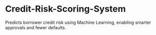 # Credit-Risk-Scoring-System
Predicts borrower credit risk using Machine Learning, enabling smarter approvals and fewer defaults.
